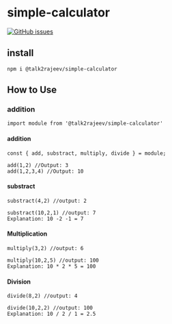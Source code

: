 # simple-calculator

[![GitHub issues](https://img.shields.io/github/issues/talk2rajeev/simple-calculator.svg)](https://github.com/talk2rajeev/simple-calculator/issues)

## install
```
npm i @talk2rajeev/simple-calculator
```

## How to Use

### addition
```
import module from '@talk2rajeev/simple-calculator'
```

#### addition
```
const { add, substract, multiply, divide } = module;

add(1,2) //Output: 3
add(1,2,3,4) //Output: 10
```

#### substract
```
substract(4,2) //output: 2

substract(10,2,1) //output: 7
Explanation: 10 -2 -1 = 7
```

#### Multiplication
```
multiply(3,2) //output: 6

multiply(10,2,5) //output: 100
Explanation: 10 * 2 * 5 = 100
```


#### Division
```
divide(8,2) //output: 4

divide(10,2,2) //output: 100
Explanation: 10 / 2 / 1 = 2.5
```